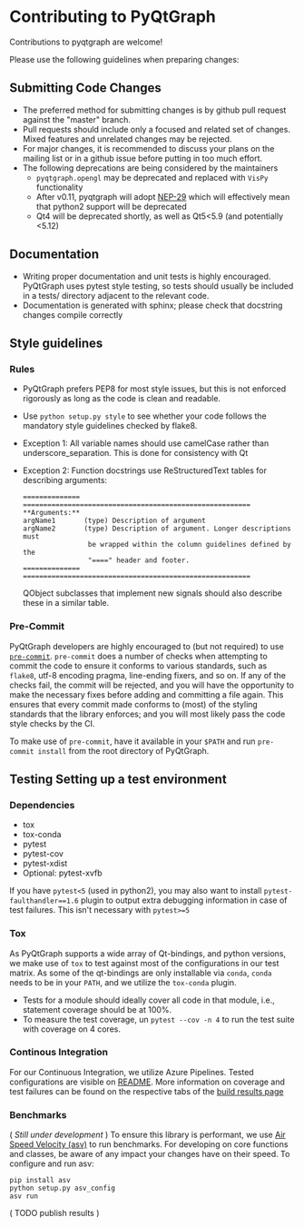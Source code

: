 # Contributing to PyQtGraph

Contributions to pyqtgraph are welcome!

Please use the following guidelines when preparing changes:

## Submitting Code Changes

* The preferred method for submitting changes is by github pull request against the "master" branch.
* Pull requests should include only a focused and related set of changes. Mixed features and unrelated changes may be rejected.
* For major changes, it is recommended to discuss your plans on the mailing list or in a github issue before putting in too much effort.
* The following deprecations are being considered by the maintainers
  * `pyqtgraph.opengl` may be deprecated and replaced with `VisPy` functionality
  * After v0.11, pyqtgraph will adopt [NEP-29](https://numpy.org/neps/nep-0029-deprecation_policy.html) which will effectively mean that python2 support will be deprecated
  * Qt4 will be deprecated shortly, as well as Qt5<5.9 (and potentially <5.12)

## Documentation

* Writing proper documentation and unit tests is highly encouraged. PyQtGraph uses pytest style testing, so tests should usually be included in a tests/ directory adjacent to the relevant code.
* Documentation is generated with sphinx; please check that docstring changes compile correctly

## Style guidelines

### Rules

* PyQtGraph prefers PEP8 for most style issues, but this is not enforced rigorously as long as the code is clean and readable.
* Use `python setup.py style` to see whether your code follows the mandatory style guidelines checked by flake8.
* Exception 1: All variable names should use camelCase rather than underscore_separation. This is done for consistency with Qt
* Exception 2: Function docstrings use ReStructuredText tables for describing arguments:

  ```text
  ============== ========================================================
  **Arguments:**
  argName1       (type) Description of argument
  argName2       (type) Description of argument. Longer descriptions must
                  be wrapped within the column guidelines defined by the
                  "====" header and footer.
  ============== ========================================================
  ```

  QObject subclasses that implement new signals should also describe
  these in a similar table.

### Pre-Commit

PyQtGraph developers are highly encouraged to (but not required) to use [`pre-commit`](https://pre-commit.com/).  `pre-commit` does a number of checks when attempting to commit the code to ensure it conforms to various standards, such as `flake8`, utf-8 encoding pragma, line-ending fixers, and so on.  If any of the checks fail, the commit will be rejected, and you will have the opportunity to make the necessary fixes before adding and committing a file again.  This ensures that every commit made conforms to (most) of the styling standards that the library enforces; and you will most likely pass the code style checks by the CI.

To make use of `pre-commit`, have it available in your `$PATH` and run `pre-commit install` from the root directory of PyQtGraph.

## Testing Setting up a test environment

### Dependencies

* tox
* tox-conda
* pytest
* pytest-cov
* pytest-xdist
* Optional: pytest-xvfb

If you have `pytest<5` (used in python2), you may also want to install `pytest-faulthandler==1.6` plugin to output extra debugging information in case of test failures. This isn't necessary with `pytest>=5`

### Tox

As PyQtGraph supports a wide array of Qt-bindings, and python versions, we make use of `tox` to test against most of the configurations in our test matrix.  As some of the qt-bindings are only installable via `conda`, `conda` needs to be in your `PATH`, and we utilize the `tox-conda` plugin.

* Tests for a module should ideally cover all code in that module, i.e., statement coverage should be at 100%.
* To measure the test coverage, un `pytest --cov -n 4` to run the test suite with coverage on 4 cores.

### Continous Integration

For our Continuous Integration, we utilize Azure Pipelines.  Tested configurations are visible on [README](README.md).  More information on coverage and test failures can be found on the respective tabs of the [build results page](https://dev.azure.com/pyqtgraph/pyqtgraph/_build?definitionId=1)

### Benchmarks

( *Still under development* ) To ensure this library is performant, we use [Air Speed Velocity (asv)](https://asv.readthedocs.io/en/stable/) to run benchmarks. For developing on core functions and classes, be aware of any impact your changes have on their speed. To configure and run asv:
```
pip install asv
python setup.py asv_config
asv run
```

( TODO publish results )
